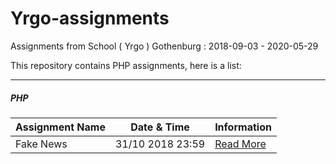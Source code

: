 # Yrgo-assignments
Assignments from School ( Yrgo ) Gothenburg : 2018-09-03 - 2020-05-29

This repository contains PHP assignments, here is a list:

---

##### PHP

|Assignment Name|Date & Time|Information|
|-|-|-|
|Fake News|31/10 2018 23:59|[Read More](https://github.com/freddan88/Yrgo-assignments/tree/master/03_PHP/fake-news)|
